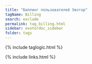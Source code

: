 ```yaml
---
title: "Биллинг пользователей Эвотор"
tagName: Billing
search: exclude
permalink: tag_billing.html
sidebar: evotordoc_sidebar
folder: tags
---
```

{% include taglogic.html %}

{% include links.html %}

